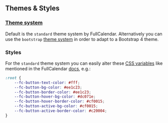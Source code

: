 ## Themes & Styles

### [Theme system](https://fullcalendar.io/docs/themeSystem)

Default is the `standard` theme system by FullCalendar. 
Alternatively you can use the `bootstrap` [theme system](https://fullcalendar.io/docs/theming) 
in order to adapt to a Bootstrap 4 theme.

### Styles

For the `standard` theme system you can easily alter these 
[CSS variables](https://github.com/fullcalendar/fullcalendar/blob/master/packages/common/src/styles/vars.css) 
like mentioned in the FullCalendar [docs](https://fullcalendar.io/docs/css-customization), e.g.:

```css
:root {
    --fc-button-text-color: #fff;
    --fc-button-bg-color: #ee1c23;
    --fc-button-border-color: #ee1c23;
    --fc-button-hover-bg-color: #dc071e;
    --fc-button-hover-border-color: #cf0015;
    --fc-button-active-bg-color: #cf0015;
    --fc-button-active-border-color: #c20004;
}
```
